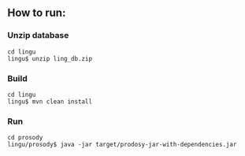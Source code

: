 ## How to run:
### Unzip database
```shell script
cd lingu
lingu$ unzip ling_db.zip
```

### Build
```shell script
cd lingu
lingu$ mvn clean install
```

### Run
```shell script
cd prosody
lingu/prosody$ java -jar target/prodosy-jar-with-dependencies.jar
```
